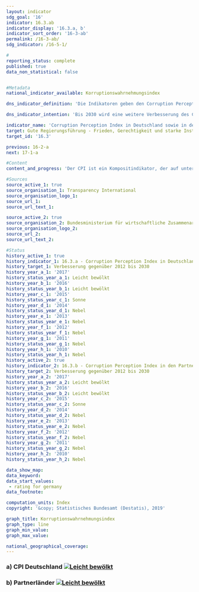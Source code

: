 ```yaml
---                   
layout: indicator                   
sdg_goal: '16'                   
indicator: 16.3.ab                   
indicator_display: '16.3.a, b'                   
indicator_sort_order: '16-3-ab'                   
permalink: /16-3-ab/                   
sdg_indicator: /16-5-1/                   

#                   
reporting_status: complete                   
published: true                   
data_non_statistical: false                   


#Metadata                   
national_indicator_available: Korruptionswahrnehmungsindex                   

dns_indicator_definition: 'Die Indikatoren geben den Corruption Perception Index (CPI) von Transparency International für Deutschland (16.3.a) sowie die Anzahl der Partnerländer der deutschen Entwicklungszusammenarbeit, deren CPI sich im Vergleich zum Jahr 2012 verbessert hat (16.3.b), wieder. Der CPI misst, wie stark Korruption im öffentlichen Sektor in einem Land wahrgenommen wird.'                   

dns_indicator_intention: 'Bis 2030 wird eine weitere Verbesserung des CPI für Deutschland angestrebt. Zudem soll sich auch der CPI der Mehrzahl der Partnerländer der deutschen Entwicklungszusammenarbeit verbessern. Basisjahr ist dabei jeweils das Jahr 2012.'                   

indicator_name: 'Corruption Perception Index in Deutschland sowie in den Partnerländern der deutschen Entwicklungszusammenarbeit'                   
target: Gute Regierungsführung - Frieden, Gerechtigkeit und starke Institutionen                   
target_id: '16.3'                   

previous: 16-2-a                   
next: 17-1-a                   

#Content                    
content_and_progress: 'Der CPI ist ein Kompositindikator, der auf unterschiedlichen Experten- sowie Unternehmensbefragungen zur Wahrnehmung von Korruption im öffentlichen Sektor basiert. Abhängig von der jeweiligen Befragung können unterschiedliche Verständnisse von Korruption zugrunde liegen und die Quellen für die Berechnung im Zeitablauf wechseln. In den Index werden Länder mit einbezogen, zu denen mindestens drei ausgewählte Befragungen vorliegen. Somit ist der CPI die am meisten Länder umfassende Übersichtsstudie zur wahrgenommenen Korruption im öffentlichen Sektor.<br><br>Das Joint Research Centre der Europäischen Kommission weist in seiner Analyse des CPI darauf hin, dass bei der Interpretation der Ergebnisse die jeweilige statistische Signifikanz der Veränderung mitbetrachtet werden sollte und selbst bei statistisch signifikanten Unterschieden die Ergebnisse dieses Indikators mit Vorsicht zu interpretieren seien.<br><br>Deutschland hat sich im Vergleich zum Jahr 2012 von 79 auf 81 Punkte im Jahr 2017 verbessert. Dieser Wert hat sich seit 2015 nicht verändert, sodass Deutschland auf den zwölften Platz des Rankings abgerutscht ist. Dabei ist diese Veränderung gegenüber 2012 nicht als statistisch signifikant (bei einem Signifikanzniveau von 5&nbsp;%) anzusehen.<br><br>Auch das Statistische Bundesamt erhebt im Rahmen der Zufriedenheitsbefragung zu behördlichen Dienstleistungen Daten zum Thema Korruption. Nach dieser hatten im Jahr 2017&nbsp;3,7&nbsp;% der Bevölkerung während ihres Kontakts mit öffentlichen Einrichtungen den Eindruck, dass Beschäftigte des öffentlichen Dienstes bestechlich wären. Bei der entsprechenden Umfrage unter Unternehmen hatten 2,4&nbsp;% der Unternehmen den Eindruck, dass Beschäftigte des öffentlichen Dienstes bestechlich wären.<br><br>Die Polizeiliche Kriminalstatistik (PKS) erfasst alle der Polizei bekannt gewordenen strafrechtlichen Sachverhalte. Im Jahr 2017 wurden 961 Fälle von Vorteilsannahme, Vorteilsgewährung sowie Bestechlichkeit und Bestechung im öffentlichen Sektor erfasst. Zudem werden in der PKS auch Fälle von Bestechlichkeit und Bestechung im geschäftlichen Verkehr sowie sogenannte Begleitdelikte der Korruption wie zum Beispiel Betrugs- und Untreuehandlungen, Urkundenfälschung, wettbewerbsbeschränkende Absprachen bei Ausschreibungen, Strafvereitelung, Falschbeurkundung im Amt und Verletzung des Dienstgeheimnisses ausgewiesen.<br><br>In Bezug auf die deutsche Entwicklungszusammenarbeit haben sich im Jahr 2017 im Vergleich zum Jahr 2012 insgesamt 42 der 85 durch den CPI bewerteten Partnerländer verbessert. Die Anzahl der sich positiv entwickelnden Partnerländer ist im betrachteten Zeitraum bis 2015 jedes Jahr gestiegen. Im Jahr 2016 stagnierte die Anzahl, um in 2017 leicht zurückzugehen. Eine statistisch signifikante Verbesserung (bei einem Signifikanzniveau von 5&nbsp;%) wiesen in 2017 gegenüber 2012&nbsp;21 Partnerländer der deutschen Entwicklungszusammenarbeit auf, im Vergleich dazu waren es 2014 sechs Partnerländer.'                   

#Sources
source_active_1: true                           
source_organisation_1: Transparency International                           
source_organisation_logo_1:                            
source_url_1:                            
source_url_text_1:                            

source_active_2: true                           
source_organisation_2: Bundesministerium für wirtschaftliche Zusammenarbeit und Entwicklung (BMZ)                           
source_organisation_logo_2:                            
source_url_2:                            
source_url_text_2:                            

#Status                   
history_active_1: true                   
history_indicator_1: 16.3.a - Corruption Perception Index in Deutschland                   
history_target_1: Verbesserung gegenüber 2012 bis 2030
history_year_a_1: '2017'                           
history_status_year_a_1: Leicht bewölkt
history_year_b_1: '2016'                           
history_status_year_b_1: Leicht bewölkt
history_year_c_1: '2015'                           
history_status_year_c_1: Sonne
history_year_d_1: '2014'                           
history_status_year_d_1: Nebel
history_year_e_1: '2013'                           
history_status_year_e_1: Nebel
history_year_f_1: '2012'                           
history_status_year_f_1: Nebel
history_year_g_1: '2011'                           
history_status_year_g_1: Nebel
history_year_h_1: '2010'                           
history_status_year_h_1: Nebel
history_active_2: true                   
history_indicator_2: 16.3.b - Corruption Perception Index in den Partnerländern der deutschen Entwicklungszusammenarbeit                   
history_target_2: Verbesserung gegenüber 2012 bis 2030
history_year_a_2: '2017'                           
history_status_year_a_2: Leicht bewölkt
history_year_b_2: '2016'                           
history_status_year_b_2: Leicht bewölkt
history_year_c_2: '2015'                           
history_status_year_c_2: Sonne
history_year_d_2: '2014'                           
history_status_year_d_2: Nebel
history_year_e_2: '2013'                           
history_status_year_e_2: Nebel
history_year_f_2: '2012'                           
history_status_year_f_2: Nebel
history_year_g_2: '2011'                           
history_status_year_g_2: Nebel
history_year_h_2: '2010'                           
history_status_year_h_2: Nebel

data_show_map:                    
data_keyword:                    
data_start_values: 
 - rating for germany                   
data_footnote:                    

computation_units: Index                   
copyright: '&copy; Statistisches Bundesamt (Destatis), 2019'                   

graph_title: Korruptionswahrnehmungsindex                   
graph_type: line                   
graph_min_value:                    
graph_max_value:                    

national_geographical_coverage:                    
---
```

<h3>a) CPI Deutschland                               
  <a href="https://nachhaltige-entwicklung-deutschland.github.io/open-sdg-site-starter/status/"><img src="https://g205sdgs.github.io/sdg-indicators/public/Wettersymbole/Leicht bewölkt.png" alt="Leicht bewölkt" />                               
  </a>                               
</h3>                               

<h3>b) Partnerländer                               
  <a href="https://nachhaltige-entwicklung-deutschland.github.io/open-sdg-site-starter/status/"><img src="https://g205sdgs.github.io/sdg-indicators/public/Wettersymbole/Leicht bewölkt.png" alt="Leicht bewölkt" />                               
  </a>                               
</h3>